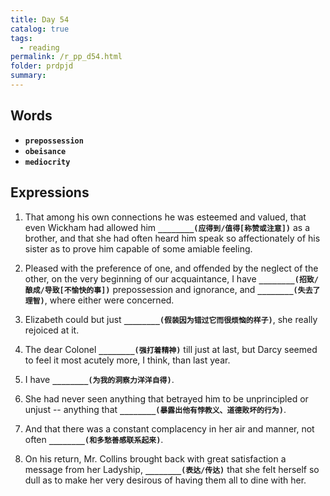 ```yaml
---
title: Day 54
catalog: true
tags: 
  - reading
permalink: /r_pp_d54.html
folder: prdpjd
summary: 
---
```


## Words

-   <b data-toggle="tooltip" data-original-title="{{site.data.glossary.prepossession}}">`prepossession`</b>
-   <b data-toggle="tooltip" data-original-title="{{site.data.glossary.obeisance}}">`obeisance`</b>
-   <b data-toggle="tooltip" data-original-title="{{site.data.glossary.mediocrity}}">`mediocrity`</b>


## Expressions

1.  That among his own connections he was esteemed and valued, that even Wickham had allowed him <b data-toggle="tooltip" data-original-title="{{site.data.answers.d54_a}}">`________(应得到/值得[称赞或注意])`</b> as a brother, and that she had often heard him speak so affectionately of his sister as to prove him capable of some amiable feeling.

2.  Pleased with the preference of one, and offended by the neglect of the other, on the very beginning of our acquaintance, I have <b data-toggle="tooltip" data-original-title="{{site.data.answers.d54_b}}">`________(招致/酿成/导致[不愉快的事])`</b> prepossession and ignorance, and <b data-toggle="tooltip" data-original-title="{{site.data.answers.d54_b2}}">`________(失去了理智)`</b>, where either were concerned.

3.  Elizabeth could but just <b data-toggle="tooltip" data-original-title="{{site.data.answers.d54_c}}">`________(假装因为错过它而很烦恼的样子)`</b>, she really rejoiced at it.

4.  The dear Colonel <b data-toggle="tooltip" data-original-title="{{site.data.answers.d54_d}}">`________(强打着精神)`</b> till just at last, but Darcy seemed to feel it most acutely more, I think, than last year.

5.  I have <b data-toggle="tooltip" data-original-title="{{site.data.answers.d54_e}}">`________(为我的洞察力洋洋自得)`</b>.

6.  She had never seen anything that betrayed him to be unprincipled or unjust -- anything that <b data-toggle="tooltip" data-original-title="{{site.data.answers.d54_f}}">`________(暴露出他有悖教义、道德败坏的行为)`</b>.

7.  And that there was a constant complacency in her air and manner, not often <b data-toggle="tooltip" data-original-title="{{site.data.answers.d54_g}}">`________(和多愁善感联系起来)`</b>.

8.  On his return, Mr. Collins brought back with great satisfaction a message from her Ladyship, <b data-toggle="tooltip" data-original-title="{{site.data.answers.d54_h}}">`________(表达/传达)`</b> that she felt herself so dull as to make her very desirous of having them all to dine with her.
